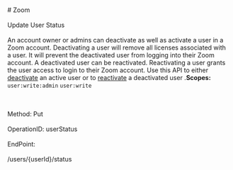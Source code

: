 <br>#     Zoom</br>
<br>Update User Status</br>
<br>An account owner or admins can deactivate as well as activate a user in a Zoom account. Deactivating a user will remove all licenses associated with a user. It will prevent the deactivated user from logging into their Zoom account. A deactivated user can be reactivated. Reactivating a user grants the user access to login to their Zoom account. Use this API to either [deactivate](https://support.zoom.us/hc/en-us/articles/115005269946-Remove-User-from-your-Account#h_6a9bc1c3-d739-4945-b1f2-00b3b88fb5cc) an active user or to [reactivate](https://support.zoom.us/hc/en-us/articles/115005269946-Remove-User-from-your-Account#h_16319724-d120-4be6-af5d-31582d134ea0) a deactivated user .**Scopes:** `user:write:admin` `user:write`
 

</br>
<br>Method: Put</br>
<br>OperationID: userStatus</br>
<br>EndPoint:</br>
<br>/users/{userId}/status</br>
